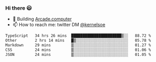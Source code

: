 ### Hi there 😃

- 🔨 Building [Arcade.computer](https://arcade.computer)
- 📫 How to reach me: twitter DM [@kernelsoe](https://twitter.com/kernelsoe)

<!--START_SECTION:waka-->

```txt
TypeScript   34 hrs 26 mins  ██████████████████████▒░░   88.72 %
Other        2 hrs 14 mins   █▒░░░░░░░░░░░░░░░░░░░░░░░   05.78 %
Markdown     29 mins         ▒░░░░░░░░░░░░░░░░░░░░░░░░   01.27 %
CSS          24 mins         ▒░░░░░░░░░░░░░░░░░░░░░░░░   01.06 %
JSON         24 mins         ▒░░░░░░░░░░░░░░░░░░░░░░░░   01.05 %
```

<!--END_SECTION:waka-->
